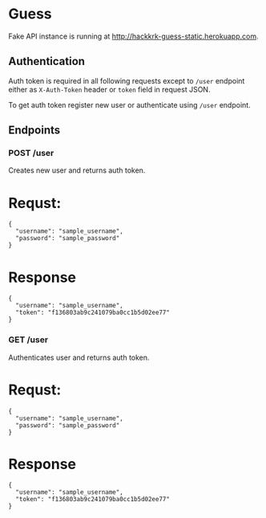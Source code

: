 Guess
=====

Fake API instance is running at http://hackkrk-guess-static.herokuapp.com.

Authentication
--------------

Auth token is required in all following requests except to `/user` endpoint
either as `X-Auth-Token` header or `token` field in request JSON.


To get auth token register new user or authenticate using `/user` endpoint.

Endpoints
---------

### POST /user

Creates new user and returns auth token.

  # Requst:
    {
      "username": "sample_username",
      "password": "sample_password"
    }

  # Response
    {
      "username": "sample_username",
      "token": "f136803ab9c241079ba0cc1b5d02ee77"
    }

### GET /user

Authenticates user and returns auth token.

  # Requst:
    {
      "username": "sample_username",
      "password": "sample_password"
    }

  # Response
    {
      "username": "sample_username",
      "token": "f136803ab9c241079ba0cc1b5d02ee77"
    }
